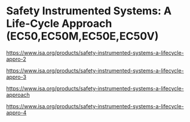 # Safety Instrumented Systems: A Life-Cycle Approach (EC50,EC50M,EC50E,EC50V)

https://www.isa.org/products/safety-instrumented-systems-a-lifecycle-appro-2

https://www.isa.org/products/safety-instrumented-systems-a-lifecycle-appro-3

https://www.isa.org/products/safety-instrumented-systems-a-lifecycle-approach

https://www.isa.org/products/safety-instrumented-systems-a-lifecycle-appro-4